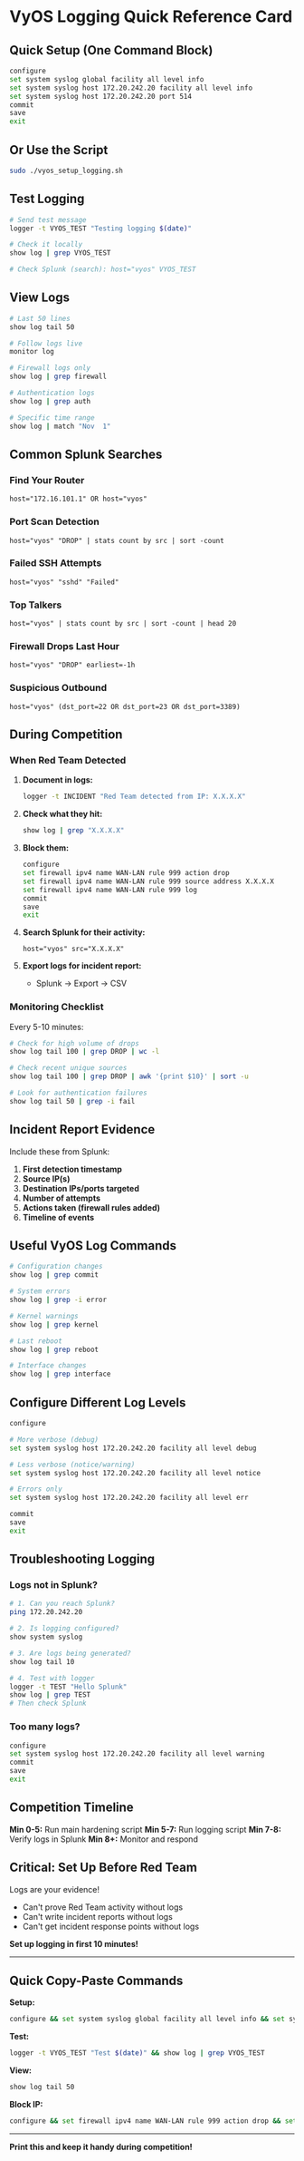 # VyOS Logging Quick Reference Card

## Quick Setup (One Command Block)

```bash
configure
set system syslog global facility all level info
set system syslog host 172.20.242.20 facility all level info
set system syslog host 172.20.242.20 port 514
commit
save
exit
```

## Or Use the Script

```bash
sudo ./vyos_setup_logging.sh
```

## Test Logging

```bash
# Send test message
logger -t VYOS_TEST "Testing logging $(date)"

# Check it locally
show log | grep VYOS_TEST

# Check Splunk (search): host="vyos" VYOS_TEST
```

## View Logs

```bash
# Last 50 lines
show log tail 50

# Follow logs live
monitor log

# Firewall logs only
show log | grep firewall

# Authentication logs
show log | grep auth

# Specific time range
show log | match "Nov  1"
```

## Common Splunk Searches

### Find Your Router
```spl
host="172.16.101.1" OR host="vyos"
```

### Port Scan Detection
```spl
host="vyos" "DROP" | stats count by src | sort -count
```

### Failed SSH Attempts
```spl
host="vyos" "sshd" "Failed"
```

### Top Talkers
```spl
host="vyos" | stats count by src | sort -count | head 20
```

### Firewall Drops Last Hour
```spl
host="vyos" "DROP" earliest=-1h
```

### Suspicious Outbound
```spl
host="vyos" (dst_port=22 OR dst_port=23 OR dst_port=3389)
```

## During Competition

### When Red Team Detected

1. **Document in logs:**
   ```bash
   logger -t INCIDENT "Red Team detected from IP: X.X.X.X"
   ```

2. **Check what they hit:**
   ```bash
   show log | grep "X.X.X.X"
   ```

3. **Block them:**
   ```bash
   configure
   set firewall ipv4 name WAN-LAN rule 999 action drop
   set firewall ipv4 name WAN-LAN rule 999 source address X.X.X.X
   set firewall ipv4 name WAN-LAN rule 999 log
   commit
   save
   exit
   ```

4. **Search Splunk for their activity:**
   ```spl
   host="vyos" src="X.X.X.X"
   ```

5. **Export logs for incident report:**
   - Splunk → Export → CSV

### Monitoring Checklist

Every 5-10 minutes:

```bash
# Check for high volume of drops
show log tail 100 | grep DROP | wc -l

# Check recent unique sources
show log tail 100 | grep DROP | awk '{print $10}' | sort -u

# Look for authentication failures  
show log tail 50 | grep -i fail
```

## Incident Report Evidence

Include these from Splunk:

1. **First detection timestamp**
2. **Source IP(s)**
3. **Destination IPs/ports targeted**
4. **Number of attempts**
5. **Actions taken (firewall rules added)**
6. **Timeline of events**

## Useful VyOS Log Commands

```bash
# Configuration changes
show log | grep commit

# System errors
show log | grep -i error

# Kernel warnings
show log | grep kernel

# Last reboot
show log | grep reboot

# Interface changes
show log | grep interface
```

## Configure Different Log Levels

```bash
configure

# More verbose (debug)
set system syslog host 172.20.242.20 facility all level debug

# Less verbose (notice/warning)
set system syslog host 172.20.242.20 facility all level notice

# Errors only
set system syslog host 172.20.242.20 facility all level err

commit
save
exit
```

## Troubleshooting Logging

### Logs not in Splunk?

```bash
# 1. Can you reach Splunk?
ping 172.20.242.20

# 2. Is logging configured?
show system syslog

# 3. Are logs being generated?
show log tail 10

# 4. Test with logger
logger -t TEST "Hello Splunk"
show log | grep TEST
# Then check Splunk
```

### Too many logs?

```bash
configure
set system syslog host 172.20.242.20 facility all level warning
commit
save
exit
```

## Competition Timeline

**Min 0-5:** Run main hardening script
**Min 5-7:** Run logging script
**Min 7-8:** Verify logs in Splunk
**Min 8+:** Monitor and respond

## Critical: Set Up Before Red Team

Logs are your evidence!
- Can't prove Red Team activity without logs
- Can't write incident reports without logs
- Can't get incident response points without logs

**Set up logging in first 10 minutes!**

---

## Quick Copy-Paste Commands

**Setup:**
```bash
configure && set system syslog global facility all level info && set system syslog host 172.20.242.20 facility all level info && set system syslog host 172.20.242.20 port 514 && commit && save && exit
```

**Test:**
```bash
logger -t VYOS_TEST "Test $(date)" && show log | grep VYOS_TEST
```

**View:**
```bash
show log tail 50
```

**Block IP:**
```bash
configure && set firewall ipv4 name WAN-LAN rule 999 action drop && set firewall ipv4 name WAN-LAN rule 999 source address X.X.X.X && set firewall ipv4 name WAN-LAN rule 999 log && commit && save && exit
```

---

**Print this and keep it handy during competition!**
